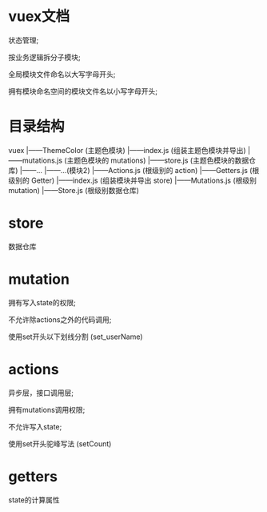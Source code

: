 # vuex文档

状态管理;

按业务逻辑拆分子模块;

全局模块文件命名以大写字母开头;

拥有模块命名空间的模块文件名以小写字母开头;

# 目录结构

vuex
|——ThemeColor (主题色模块)
   |——index.js (组装主题色模块并导出)
   |——mutations.js (主题色模块的 mutations)
   |——store.js (主题色模块的数据仓库)
   |——...
|——...(模块2)
|——Actions.js (根级别的 action)
|——Getters.js (根级别的 Getter)
|——index.js (组装模块并导出 store)
|——Mutations.js (根级别 mutation)
|——Store.js (根级别数据仓库)

# store

数据仓库

# mutation

拥有写入state的权限;

不允许除actions之外的代码调用;

使用set开头以下划线分割 (set_userName)
 
# actions

异步层，接口调用层;

拥有mutations调用权限;

不允许写入state;

使用set开头驼峰写法 (setCount)

# getters

state的计算属性


